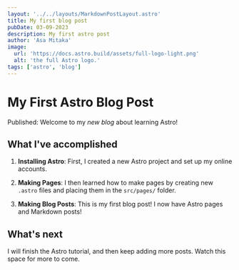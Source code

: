 ```yaml
---
layout: '../../layouts/MarkdownPostLayout.astro'
title: My first blog post
pubDate: 03-09-2023
description: My first astro post
author: 'Asa Mitaka'
image:
  url: 'https://docs.astro.build/assets/full-logo-light.png'
  alt: 'the full Astro logo.'
tags: ['astro', 'blog']
---
```


# My First Astro Blog Post

Published:
Welcome to my _new blog_ about learning Astro!

## What I've accomplished

1. **Installing Astro**: First, I created a new Astro project and set up my online accounts.

2. **Making Pages**: I then learned how to make pages by creating new `.astro` files and placing them in the `src/pages/` folder.

3. **Making Blog Posts**: This is my first blog post! I now have Astro pages and Markdown posts!

## What's next

I will finish the Astro tutorial, and then keep adding more posts. Watch this space for more to come.
